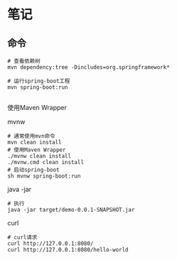 # 笔记

## 命令

```shell
# 查看依赖树
mvn dependency:tree -Dincludes=org.springframework*

# 运行spring-boot工程
mvn spring-boot:run


```



使用Maven Wrapper

mvnw

```shell
# 通常使用mvn命令
mvn clean install
# 使用Maven Wrapper
./mvnw clean install
./mvnw.cmd clean install
# 启动spring-boot
sh mvnw spring-boot:run
```



java -jar

```shell
# 执行
java -jar target/demo-0.0.1-SNAPSHOT.jar
```



curl

```shell
# curl请求
curl http://127.0.0.1:8080/
curl http://127.0.0.1:8080/hello-world
```

